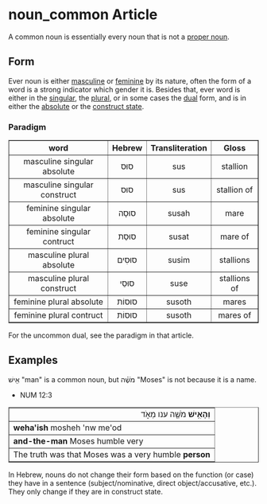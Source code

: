 # noun_common Article
A common noun is essentially every noun that is not a [proper noun](https://git.door43.org/Door43/en-uhg/src/master/content/noun_proper_name/02.md).

## Form
Ever noun is either [masculine](https://git.door43.org/Door43/en-uhg/src/master/content/gender_masculine/02.md) or [feminine](https://git.door43.org/Door43/en-uhg/src/master/content/gender_feminine/02.md) by its nature, often the form of a word is a strong indicator which gender it is. Besides that, ever word is either in the [singular](https://git.door43.org/Door43/en-uhg/src/master/content/number_singular/02.md), the [plural](https://git.door43.org/Door43/en-uhg/src/master/content/number_plural/02.md), or in some cases the [dual](https://git.door43.org/Door43/en-uhg/src/master/content/number_dual/02.md) form, and is in either the [absolute](https://git.door43.org/Door43/en-uhg/src/master/content/state_absolute/02.md) or the [construct state](https://git.door43.org/Door43/en-uhg/src/master/content/state_construct/02.md).

### Paradigm

<table border="1" class="docutils">
<tr class="row-odd"><th>word</th><th>Hebrew</th><th>Transliteration</th><th>Gloss</th>
</tr>
<tr class="row-even" align="center"><td>masculine singular absolute</td><td>סוּס</td><td>sus</td><td>stallion</td>
</tr>
<tr class="row-odd" align="center"><td>masculine singular construct</td><td>סוּס</td><td>sus</td><td>stallion of</td>
</tr>
<tr class="row-even" align="center"><td>feminine singular absolute</td><td>סוּסָה</td><td>susah</td><td>mare</td>
</tr>
<tr class="row-odd" align="center"><td>feminine singular contruct</td><td>סוּסַת</td><td>susat</td><td>mare of</td>
</tr>
<tr class="row-even" align="center"><td>masculine plural absolute</td><td>סוּסִים</td><td>susim</td><td>stallions</td>
</tr>
<tr class="row-odd" align="center"><td>masculine plural construct</td><td>סוּסֵי</td><td>suse</td><td>stallions of</td>
</tr>
<tr class="row-even" align="center"><td>feminine plural absolute</td><td>סוּסוֹת</td><td>susoth</td><td>mares</td>
</tr>
<tr class="row-odd" align="center"><td>feminine plural contruct</td><td>סוּסוֹת</td><td>susoth</td><td>mares of</td>
</tr>
</tbody>
</table>
For the uncommon dual, see the paradigm in that article.

## Examples

אִ֖ישׁ "man" is a common noun, but מֹשֶׁ֗ה "Moses" is not because it is a name.

* NUM 12:3
<table border="1" class="docutils">
<colgroup>
<col width="100%" />
</colgroup>
<tbody valign="top">
<tr class="row-odd" align="right"><td><b>וְהָאִ֥ישׁ</b> מֹשֶׁ֖ה ענו מְאֹ֑ד</td>
</tr>
<tr class="row-even"><td><b>weha'ish</b> mosheh 'nw me'od</td>
</tr>
<tr class="row-odd"><td><b>and-the-man</b> Moses humble very</td>
</tr>
<tr class="row-even"><td>The truth was that Moses was a very humble <b>person</b></td>
</tr>
</tbody>
</table>

In Hebrew, nouns do not change their form based on the function (or case) they have in a sentence (subject/nominative, direct object/accusative, etc.). They only change if they are in construct state.